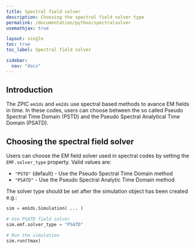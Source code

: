 ```yaml
---
title: Spectral field solver
description: Choosing the spectral field solver type
permalink: /documentation/python/spectralsolver
usemathjax: true

layout: single
toc: true
toc_label: Spectral field solver

sidebar:
  nav: "docs"
---
```


## Introduction

The ZPIC `em1ds` and `em2ds` use spectral based methods to avance EM fields in time. In these codes, users can choose between the so called Pseudo Spectral Time Domain (PSTD) and the Pseudo Spectral Analytical Time Domain (PSATD).

## Choosing the spectral field solver

Users can choose the EM field solver used in spectral codes by setting the `EMF.solver_type` property. Valid values are:

* `"PSTD"` (default) - Use the Pseudo Spectral Time Domain method
* `"PSATD"` - Use the Pseudo Spectral Analytic Time Domain method

The solver type should be set after the simulation object has been created e.g.:

```python
sim = em1ds.Simulation( ... )

# Use PSATD field solver
sim.emf.solver_type = "PSATD"

# Run the simulation
sim.run(tmax)
```
